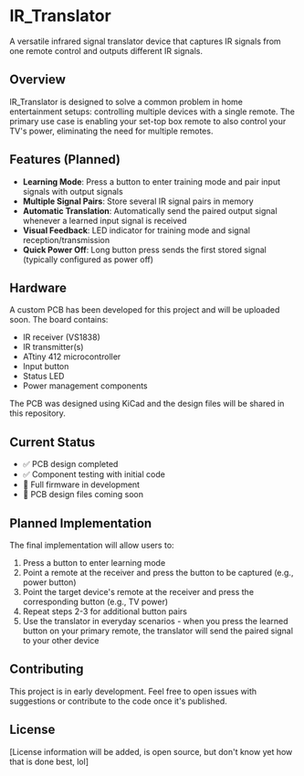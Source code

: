 # IR_Translator

A versatile infrared signal translator device that captures IR signals from one remote control and outputs different IR signals.

## Overview

IR_Translator is designed to solve a common problem in home entertainment setups: controlling multiple devices with a single remote. The primary use case is enabling your set-top box remote to also control your TV's power, eliminating the need for multiple remotes.

## Features (Planned)

- **Learning Mode**: Press a button to enter training mode and pair input signals with output signals
- **Multiple Signal Pairs**: Store several IR signal pairs in memory
- **Automatic Translation**: Automatically send the paired output signal whenever a learned input signal is received
- **Visual Feedback**: LED indicator for training mode and signal reception/transmission
- **Quick Power Off**: Long button press sends the first stored signal (typically configured as power off)

## Hardware

A custom PCB has been developed for this project and will be uploaded soon. The board contains:
- IR receiver (VS1838)
- IR transmitter(s)
- ATtiny 412 microcontroller
- Input button
- Status LED
- Power management components

The PCB was designed using KiCad and the design files will be shared in this repository.

## Current Status

- ✅ PCB design completed
- ✅ Component testing with initial code
- 🔄 Full firmware in development
- 📅 PCB design files coming soon

## Planned Implementation

The final implementation will allow users to:
1. Press a button to enter learning mode
2. Point a remote at the receiver and press the button to be captured (e.g., power button)
3. Point the target device's remote at the receiver and press the corresponding button (e.g., TV power)
4. Repeat steps 2-3 for additional button pairs
5. Use the translator in everyday scenarios - when you press the learned button on your primary remote, the translator will send the paired signal to your other device

## Contributing

This project is in early development. Feel free to open issues with suggestions or contribute to the code once it's published.

## License

[License information will be added, is open source, but don't know yet how that is done best, lol]
